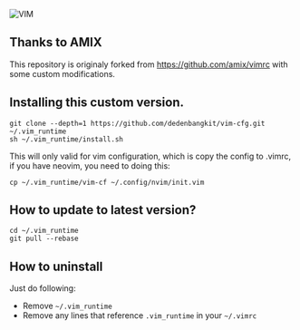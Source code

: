![VIM](http://ajhager.com/images/ElmVim.png)

## Thanks to AMIX
This repository is originaly forked from https://github.com/amix/vimrc with some custom modifications.

## Installing this custom version.

	git clone --depth=1 https://github.com/dedenbangkit/vim-cfg.git ~/.vim_runtime
	sh ~/.vim_runtime/install.sh

This will only valid for vim configuration, which is copy the config to .vimrc, if you have neovim, you need to doing this:
	
	cp ~/.vim_runtime/vim-cf ~/.config/nvim/init.vim

## How to update to latest version?

    cd ~/.vim_runtime
    git pull --rebase

## How to uninstall
Just do following:
* Remove `~/.vim_runtime`
* Remove any lines that reference `.vim_runtime` in your `~/.vimrc`
